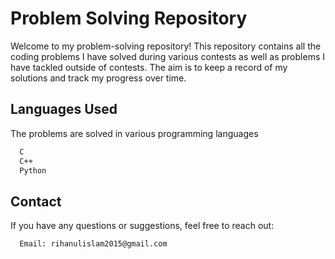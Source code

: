
# Problem Solving Repository

Welcome to my problem-solving repository! This repository contains all the coding problems I have solved during various contests as well as problems I have tackled outside of contests. The aim is to keep a record of my solutions and track my progress over time.

## Languages Used

The problems are solved in various programming languages

```bash
  C
  C++
  Python
```
    
## Contact

If you have any questions or suggestions, feel free to reach out:

```bash
  Email: rihanulislam2015@gmail.com
```